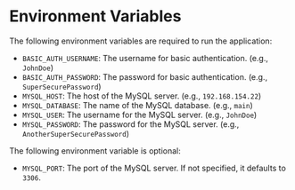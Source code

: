# Environment Variables

The following environment variables are required to run the application:

- `BASIC_AUTH_USERNAME`: The username for basic authentication. (e.g., `JohnDoe`)
- `BASIC_AUTH_PASSWORD`: The password for basic authentication. (e.g., `SuperSecurePassword`)
- `MYSQL_HOST`: The host of the MySQL server. (e.g., `192.168.154.22`)
- `MYSQL_DATABASE`: The name of the MySQL database. (e.g., `main`)
- `MYSQL_USER`: The username for the MySQL server. (e.g., `JohnDoe`)
- `MYSQL_PASSWORD`: The password for the MySQL server. (e.g., `AnotherSuperSecurePassword`)

The following environment variable is optional:

- `MYSQL_PORT`: The port of the MySQL server. If not specified, it defaults to `3306`.